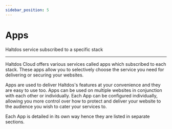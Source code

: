 ```yaml
---
sidebar_position: 5
---
```


# Apps

Haltdos service subscribed to a specific stack

---

Haltdos Cloud offers various services called apps which subscribed to each stack. These apps allow you to selectively choose the service you need for delivering or securing your websites.

Apps are used to deliver Haltdos's features at your convenience and they are easy to use too. Apps can be used on multiple websites in conjunction with each other or individually.  Each App can be configured individually, allowing you more control over how to protect and deliver your website to the audience you wish to cater your services to.

Each App is detailed in its own way hence they are listed in separate sections.